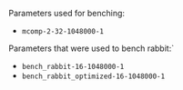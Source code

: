 Parameters used for benching:

* `mcomp-2-32-1048000-1`

Parameters that were used to bench rabbit:`
* `bench_rabbit-16-1048000-1`
* `bench_rabbit_optimized-16-1048000-1`
